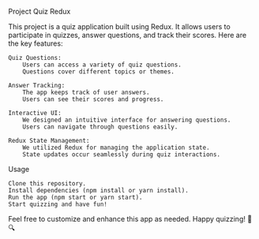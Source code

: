 Project Quiz Redux

This project is a quiz application built using Redux. It allows users to participate in quizzes, answer questions, and track their scores. Here are the key features:

    Quiz Questions:
        Users can access a variety of quiz questions.
        Questions cover different topics or themes.

    Answer Tracking:
        The app keeps track of user answers.
        Users can see their scores and progress.

    Interactive UI:
        We designed an intuitive interface for answering questions.
        Users can navigate through questions easily.

    Redux State Management:
        We utilized Redux for managing the application state.
        State updates occur seamlessly during quiz interactions.

Usage

    Clone this repository.
    Install dependencies (npm install or yarn install).
    Run the app (npm start or yarn start).
    Start quizzing and have fun!

Feel free to customize and enhance this app as needed. Happy quizzing! 🧠🔍
